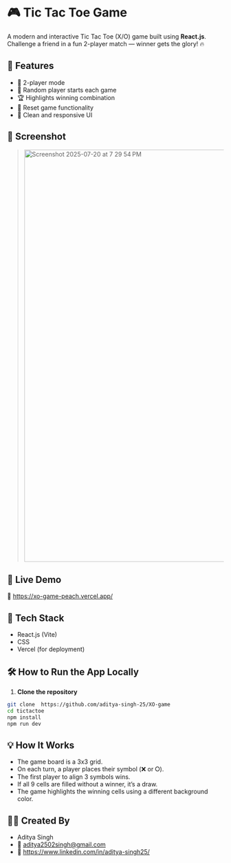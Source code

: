 # 🎮 Tic Tac Toe Game

A modern and interactive Tic Tac Toe (X/O) game built using **React.js**. Challenge a friend in a fun 2-player match — winner gets the glory! 🔥

## 🌟 Features

- 🎯 2-player mode  
- 🔀 Random player starts each game  
- 🏆 Highlights winning combination  
- 🔁 Reset game functionality  
- 🎨 Clean and responsive UI  

## 📸 Screenshot

> <img width="1470" height="956" alt="Screenshot 2025-07-20 at 7 29 54 PM" src="https://github.com/user-attachments/assets/9b2b04c8-c811-4bc4-a082-5063fa3478cf" />


## 🚀 Live Demo

🔗 https://xo-game-peach.vercel.app/


## 🧰 Tech Stack

- React.js (Vite)  
- CSS  
- Vercel (for deployment)  

## 🛠️ How to Run the App Locally

1. **Clone the repository**
```bash
git clone  https://github.com/aditya-singh-25/XO-game
cd tictactoe
npm install
npm run dev
```

## 💡 How It Works
- The game board is a 3x3 grid.
- On each turn, a player places their symbol (❌ or ⭘).
- The first player to align 3 symbols wins.
- If all 9 cells are filled without a winner, it’s a draw.
- The game highlights the winning cells using a different background color.

## 👨‍💻 Created By
- Aditya Singh
- 📧 aditya2502singh@gmail.com
- 🔗 https://www.linkedin.com/in/aditya-singh25/
